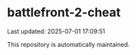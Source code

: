 # battlefront-2-cheat

Last updated: 2025-07-01 17:09:51

This repository is automatically maintained.
